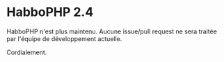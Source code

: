 HabboPHP 2.4
==============

HabboPHP n'est plus maintenu.
Aucune issue/pull request ne sera traitée par l'équipe de développement actuelle.

Cordialement.
